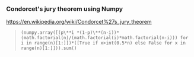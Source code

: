### Condorcet's jury theorem using Numpy

https://en.wikipedia.org/wiki/Condorcet%27s_jury_theorem

> ``(numpy.array([(p\**i *(1-p)\**(n-i))*(math.factorial(n)/(math.factorial(i)*math.factorial(n-i))) for i in range(n)[1:]])*([True if x>int(0.5*n) else False for x in range(n)[1:]])).sum()``
